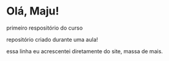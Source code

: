# Olá, Maju! 
 primeiro respositório do curso 
 
 repositório criado durante uma aula! 

 essa linha eu acrescentei diretamente do site, massa de mais. 
